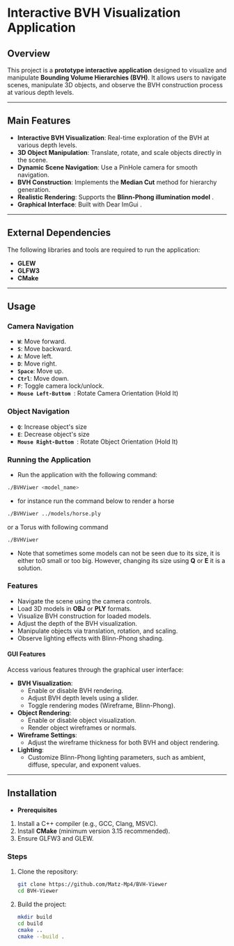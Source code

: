 # **Interactive BVH Visualization Application**

## **Overview**
This project is a **prototype interactive application** designed to visualize and manipulate **Bounding Volume Hierarchies (BVH)**. It allows users to navigate scenes, manipulate 3D objects, and observe the BVH construction process at various depth levels. 

---

## **Main Features**
- **Interactive BVH Visualization**: Real-time exploration of the BVH at various depth levels.
- **3D Object Manipulation**: Translate, rotate, and scale objects directly in the scene.
- **Dynamic Scene Navigation**: Use a PinHole camera for smooth navigation.
- **BVH Construction**: Implements the **Median Cut** method for hierarchy generation.
- **Realistic Rendering**: Supports the **Blinn-Phong illumination model** .
- **Graphical Interface**: Built with Dear ImGui .

---

## **External Dependencies**
The following libraries and tools are required to run the application:
- **GLEW**
- **GLFW3**
- **CMake**

---
## **Usage**
### **Camera Navigation**
- **`W`**: Move forward.
- **`S`**: Move backward.
- **`A`**: Move left.
- **`D`**: Move right.
- **`Space`**: Move up.
- **`Ctrl`**: Move down.
- **`F`**: Toggle camera lock/unlock.
- **`Mouse Left-Buttom `**: Rotate Camera Orientation (Hold It)

### **Object Navigation**
- **`Q`**: Increase object's size
- **`E`**: Decrease object's size
- **`Mouse Right-Buttom `**: Rotate Object Orientation (Hold It)


### **Running the Application**
- Run the application with the following command:
```bash
./BVHViwer <model_name> 
```
- for instance run the command below to render a horse 
```bash
./BVHViwer ../models/horse.ply
```
or a Torus with following command
```bash
./BVHViwer 
```


- Note that sometimes some models can not be seen due to its size, it is either to0 small or too big.
However, changing its size using **Q** or **E** it is a solution.

### **Features**
- Navigate the scene using the camera controls.
- Load 3D models in **OBJ** or **PLY** formats.
- Visualize BVH construction for loaded models.
- Adjust the depth of the BVH visualization.
- Manipulate objects via translation, rotation, and scaling.
- Observe lighting effects with Blinn-Phong shading.

#### **GUI Features**
Access various features through the graphical user interface:
- **BVH Visualization**:
  - Enable or disable BVH rendering.
  - Adjust BVH depth levels using a slider.
  - Toggle rendering modes (Wireframe, Blinn-Phong).
- **Object Rendering**:
  - Enable or disable object visualization.
  - Render object wireframes or normals.
- **Wireframe Settings**:
  - Adjust the wireframe thickness for both BVH and object rendering.
- **Lighting**:
  - Customize Blinn-Phong lighting parameters, such as ambient, diffuse, specular, and exponent values.


---

## **Installation**
- **Prerequisites**
1. Install a C++ compiler (e.g., GCC, Clang, MSVC).
2. Install **CMake** (minimum version 3.15 recommended).
3. Ensure  GLFW3 and GLEW.

### **Steps**
1. Clone the repository:
   ```bash
   git clone https://github.com/Matz-Mp4/BVH-Viewer
   cd BVH-Viewer
   ```
2. Build the project:
    ```bash
    mkdir build
    cd build
    cmake ..
    cmake --build .
    ```

